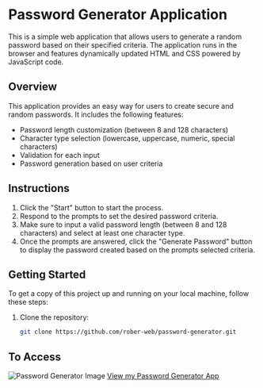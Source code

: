 # Password Generator Application

This is a simple web application that allows users to generate a random password based on their specified criteria. The application runs in the browser and features dynamically updated HTML and CSS powered by JavaScript code.

## Overview

This application provides an easy way for users to create secure and random passwords. It includes the following features:

- Password length customization (between 8 and 128 characters)
- Character type selection (lowercase, uppercase, numeric, special characters)
- Validation for each input
- Password generation based on user criteria

## Instructions

1. Click the "Start" button to start the process.
2. Respond to the prompts to set the desired password criteria.
3. Make sure to input a valid password length (between 8 and 128 characters) and select at least one character type.
4. Once the prompts are answered, click the "Generate Password" button to display the password created based on the prompts selected criteria.

## Getting Started

To get a copy of this project up and running on your local machine, follow these steps:

1. Clone the repository:

   ```bash
   git clone https://github.com/rober-web/password-generator.git

## To Access

![Password Generator Image](assets/img/password-generator.PNG)
[View my Password Generator App](https://rober-web.github.io/Password-Generator/)

